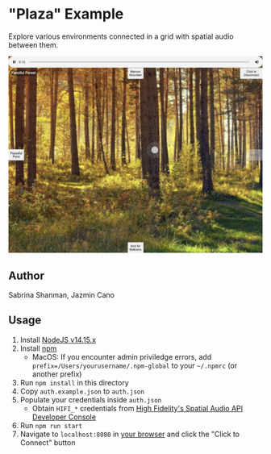 # "Plaza" Example

Explore various environments connected in a grid with spatial audio between them.

!["Plaza" Example Screenshot](./screenshot.png)

## Author

Sabrina Shanman, Jazmin Cano

## Usage

1. Install [NodeJS v14.15.x](https://nodejs.org/en/)
2. Install [npm](https://docs.npmjs.com/getting-started/configuring-your-local-environment)
    - MacOS: If you encounter admin priviledge errors, add `prefix=/Users/yourusername/.npm-global` to your `~/.npmrc` (or another prefix)
2. Run `npm install` in this directory
3. Copy `auth.example.json` to `auth.json`
4. Populate your credentials inside `auth.json`
    - Obtain `HIFI_*` credentials from [High Fidelity's Spatial Audio API Developer Console](https://account.highfidelity.com/dev/account)
5. Run `npm run start`
6. Navigate to `localhost:8080` in [your browser](https://www.highfidelity.com/knowledge/what-devices-are-compatible) and click the "Click to Connect" button

